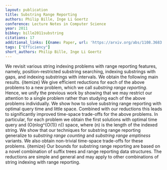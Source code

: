```yaml
---
layout: publication
title: Substring Range Reporting
authors: Philip Bille, Inge Li Goertz
conference: Lecture Notes in Computer Science
year: 2011
bibkey: bille2011substring
citations: 17
additional_links: [{name: Paper, url: 'https://arxiv.org/abs/1108.3683'}]
tags: ["Efficiency"]
short_authors: Philip Bille, Inge Li Goertz
---
```

We revisit various string indexing problems with range reporting features,
namely, position-restricted substring searching, indexing substrings with gaps,
and indexing substrings with intervals. We obtain the following main results.
\{itemize\} We give efficient reductions for each of the above problems to a new
problem, which we call *substring range reporting*. Hence, we unify the
previous work by showing that we may restrict our attention to a single problem
rather than studying each of the above problems individually. We show how to
solve substring range reporting with optimal query time and little space.
Combined with our reductions this leads to significantly improved time-space
trade-offs for the above problems. In particular, for each problem we obtain
the first solutions with optimal time query and \(O(nlog^\{O(1)\} n)\) space,
where \(n\) is the length of the indexed string. We show that our techniques for
substring range reporting generalize to *substring range counting* and
*substring range emptiness* variants. We also obtain non-trivial
time-space trade-offs for these problems. \{itemize\} Our bounds for substring
range reporting are based on a novel combination of suffix trees and range
reporting data structures. The reductions are simple and general and may apply
to other combinations of string indexing with range reporting.